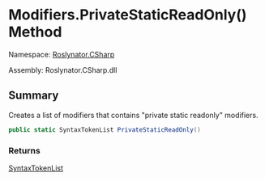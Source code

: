 # Modifiers\.PrivateStaticReadOnly\(\) Method

Namespace: [Roslynator.CSharp](../../README.md)

Assembly: Roslynator\.CSharp\.dll

## Summary

Creates a list of modifiers that contains "private static readonly" modifiers\.

```csharp
public static SyntaxTokenList PrivateStaticReadOnly()
```

### Returns

[SyntaxTokenList](https://docs.microsoft.com/en-us/dotnet/api/microsoft.codeanalysis.syntaxtokenlist)




